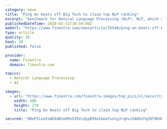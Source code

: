```yaml
---
category: news
title: "Ping An beats off Big Tech to claim top NLP ranking"
excerpt: "benchmark for Natural Language Processing (NLP). NLP, which allows computers to understand human speech and text, is one of the core technologies supporting artificial intelligence applications. The Glue benchmark is comprised of nine tasks to test NLP models, including questions and answers, sentiment analysis, logical semantic analysis and ..."
publishedDateTime: 2020-03-31T10:59:00Z
webUrl: "https://www.finextra.com/newsarticle/35548/ping-an-beats-off-big-tech-to-claim-top-nlp-ranking"
type: article
quality: 39
heat: 39
published: false

provider:
  name: Finextra
  domain: finextra.com

topics:
  - Natural Language Processing
  - AI

images:
  - url: "https://www.finextra.com/finextra-images/top_pics/xl/security_05.jpg"
    width: 480
    height: 270
    title: "Ping An beats off Big Tech to claim top NLP ranking"

secured: "OBePILeoXiWh8dW1eUMvOIRZcdppB99aIAmaYuntgJrq6vzIADHzFq2DT9Rd0RwyJJS/6B3O1bwZiXjFvrffzI7xtHqnDYuKuZjSxzgc6VwFpES3p8smmxNMGqKS13PVVk51szzEKtIdY6XZAkbhf05+aQntzgoG3Rat1sSiasf0wyOc2WJj9kOUQ0u9ArUa2iEcPUhTnPsN2snNfodOdfsJ3iogOnQV5xvoff4aKjcKDt27154vzWAwy/NGydgpAJk4CpVdnw9XeO9+GxTYVU7TGBMm5UAI8lgjuN/el3ibWtv3nMoeYT1iJG4lozWMUNNDbqlHR0O/AVnHJp/o6kdcTN4Y+rOGo3nRTTCuefeQYHtpUTw/+2GJFjEWl8P+T3g93qyONs8cFI8uus3q1nuRiKpIZ3UOfxAbiJYProrpPSmOvked78xlMJBK+KczsNU1FShZFzHrmJMe2QJSirkLKqA18+0WNb7xx/ynLuE=;sEKC/2t9jEZjOjSPmnCCRg=="
---
```



